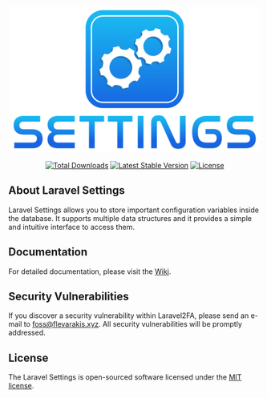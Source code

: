 <p align="center">
    <a href="https://packagist.org/packages/meletisf/laravel-settings" target="_blank">
        <img src="https://github.com/meletisf/art/blob/master/laravel-settings/Settings-01.png?raw=true" alt="Settings-01" border="0" width="500px">
    </a>
</p>

<p align="center">
    <a href="https://packagist.org/packages/meletisf/laravel-settings"><img src="https://img.shields.io/packagist/dt/meletisf/laravel-settings" alt="Total Downloads"></a>
    <a href="https://packagist.org/packages/meletisf/laravel-settings"><img src="https://img.shields.io/packagist/v/meletisf/laravel-settings" alt="Latest Stable Version"></a>
    <a href="https://packagist.org/packages/meletisf/laravel-settings"><img src="https://img.shields.io/packagist/l/meletisf/laravel-settings" alt="License"></a>
</p>


## About Laravel Settings

Laravel Settings allows you to store important configuration variables inside the database. 
It supports multiple data structures and it provides a simple and intuitive interface to access them.

## Documentation

For detailed documentation, please visit the [Wiki](https://github.com/meletisf/laravel-settings/wiki).

## Security Vulnerabilities

If you discover a security vulnerability within Laravel2FA, please send an e-mail to  [foss@flevarakis.xyz](mailto:foss@flevarakis.xyz). All security vulnerabilities will be promptly addressed.

## License

The Laravel Settings is open-sourced software licensed under the [MIT license](https://opensource.org/licenses/MIT).